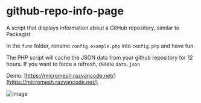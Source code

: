 # github-repo-info-page
 A script that displays information about a GitHub repository, similar to Packagist


In the `func` folder, rename `config.example.php` into `config.php` and have fun.

The PHP script will cache the JSON data from your github repository for 12 hours. If you want to force a refresh, delete `data.json`

Demo: [https://micromesh.razvancode.net/](https://micromesh.razvancode.net/)

![image](https://github.com/user-attachments/assets/a60bc408-a26c-4938-9071-a9b9b3e75105)
